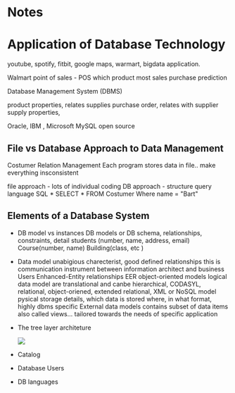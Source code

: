 # Notes

# Application of Database Technology

youtube, spotify, fitbit, google maps, warmart, bigdata application.

Walmart
point of sales - POS
which product most sales
purchase prediction

Database Management System (DBMS)

product properties, relates supplies
purchase order, relates with supplier
supply properties,

Oracle, IBM , Microsoft
MySQL open source

## File vs Database Approach to Data Management

Costumer Relation Management
Each program stores data in file.. make everything insconsistent

file approach  -  lots of individual coding
DB approach - structure query language SQL
      * SELECT * FROM Costumer Where name = "Bart"

## Elements of a Database System
* DB model vs instances
  DB models or DB schema, relationships, constraints, detail
  students (number, name, address, email)
  Course(number, name)
  Building(class, etc )
* Data model
  unabigious charecterist, good defined relationships
  this is communication instrument between information architect and business Users
  Enhanced-Entity relationships EER
  object-oriented models
  logical data model are translational and canbe hierarchical, CODASYL, relational, object-oriened, extended relational, XML or NoSQL model
  pysical storage details, which data is stored where, in what format, highly dbms specific
  External data models contains subset of data items also called views... tailored towards the needs of specific application
* The tree layer architeture

  ![](/Users/serdar/Desktop/picture.png)
* Catalog
* Database Users
* DB languages
